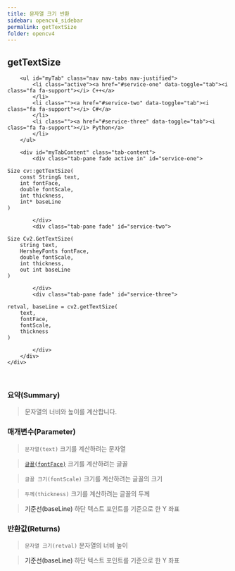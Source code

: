 ```yaml
---
title: 문자열 크기 반환
sidebar: opencv4_sidebar
permalink: getTextSize
folder: opencv4
---
```


<div class="row">
    <div class="col-lg-12">
        <h2 class="page-header">getTextSize</h2>
    </div>
    <div class="col-lg-12">

        <ul id="myTab" class="nav nav-tabs nav-justified">
            <li class="active"><a href="#service-one" data-toggle="tab"><i class="fa fa-support"></i> C++</a>
            </li>
            <li class=""><a href="#service-two" data-toggle="tab"><i class="fa fa-support"></i> C#</a>
            </li>
            <li class=""><a href="#service-three" data-toggle="tab"><i class="fa fa-support"></i> Python</a>
            </li>
        </ul>

        <div id="myTabContent" class="tab-content">
            <div class="tab-pane fade active in" id="service-one">
<pre class="prettyprint"><code class="language-cpp">Size cv::getTextSize(
    const String& text,
    int fontFace,
    double fontScale,
    int thickness,
    int* baseLine
)</code></pre>
            </div>
            <div class="tab-pane fade" id="service-two">
<pre class="prettyprint"><code class="language-cs">Size Cv2.GetTextSize(
    string text,
    HersheyFonts fontFace,
    double fontScale,
    int thickness,
    out int baseLine
)</code></pre>
            </div>
            <div class="tab-pane fade" id="service-three">
<pre class="prettyprint"><code class="language-py">retval, baseLine = cv2.getTextSize(
    text,
    fontFace,
    fontScale,
    thickness
)</code></pre>
            </div>
        </div>
    </div>
</div>

<br>

### 요약(Summary)

>  문자열의 너비와 높이를 계산합니다.

### 매개변수(Parameter)

> `문자열(text)` 크기를 계산하려는 문자열

> [`글꼴(fontFace)`](HersheyFonts) 크기를 계산하려는 글꼴

> `글꼴 크기(fontScale)` 크기를 계산하려는 글꼴의 크기

> `두께(thickness)` 크기를 계산하려는 글꼴의 두께

> <a data-toggle="tooltip" data-original-title="{{site.data.glossary.only_C_CS}}">기준선(baseLine)</a> 하단 텍스트 포인트를 기준으로 한 Y 좌표

### 반환값(Returns)

> `문자열 크기(retval)` 문자열의 너비 높이

> <a data-toggle="tooltip" data-original-title="{{site.data.glossary.only_Python}}">기준선(baseLine)</a> 하단 텍스트 포인트를 기준으로 한 Y 좌표